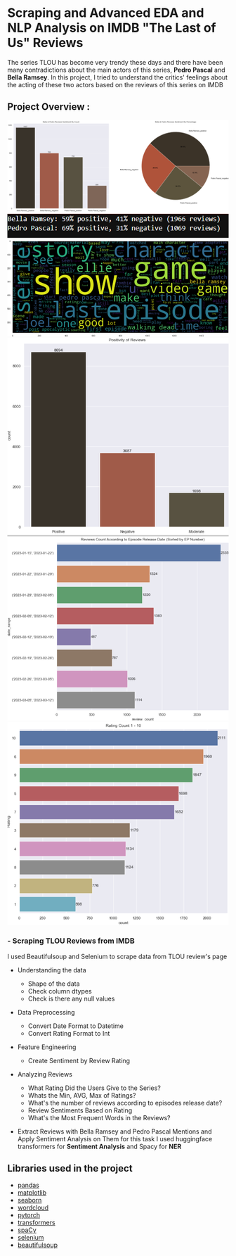 #  Scraping and Advanced EDA and NLP Analysis on IMDB "The Last of Us" Reviews 
The series TLOU has become very trendy these days and there have been many contradictions about the main actors of this series, **Pedro Pascal** and **Bella Ramsey**. In this project, I tried to understand the critics' feelings about the acting of these two actors based on the reviews of this series on IMDB

## Project Overview :
<img src = "src/plot6.png"/>
<img src = "src/plot5.png"  />
<img src = "src/plot4.png"  />
<img src = "src/plot3.png" />
<img src = "src/plot2.png"  />
<img src = "src/plot1.png" />

### - Scraping TLOU Reviews from IMDB
I used Beautifulsoup and Selenium to scrape data from TLOU review's page

- Understanding the data
    - Shape of the data
    - Check column dtypes
    - Check is there any null values
-  Data Preprocessing  
    - Convert Date Format to Datetime
    - Convert Rating Format to Int
 
- Feature Engineering 
    - Create Sentiment by Review Rating
    
- Analyzing Reviews 
    - What Rating Did the Users Give to the Series? 
    - Whats the Min, AVG, Max of Ratings?
    - What's the number of reviews according to episodes release date?
    - Review Sentiments Based on Rating
    - What's the Most Frequent Words in the Reviews?
    
- Extract Reviews with Bella Ramsey and Pedro Pascal Mentions and Apply Sentiment Analysis on Them
for this task I used huggingface transformers for **Sentiment Analysis** and Spacy for **NER**


##  Libraries used in the project

- [pandas](https://pandas.pydata.org/)
- [matplotlib](https://matplotlib.org/)
- [seaborn](https://seaborn.pydata.org/)
- [wordcloud](https://pypi.org/project/wordcloud/)
- [pytorch](https://pytorch.org/)
- [transformers](https://huggingface.co/docs/transformers)
- [spaCy](https://spacy.io/)
- [selenium](https://python-visualization.github.io/folium/)
- [beautifulsoup](https://beautiful-soup-4.readthedocs.io/en/latest/)
